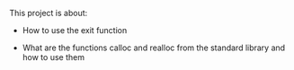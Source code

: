 This project is about:

- How to use the exit function

- What are the functions calloc and realloc from the standard library and how to use them

